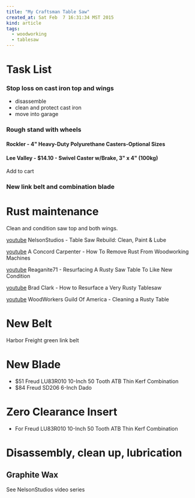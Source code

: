 ```yaml
---
title: "My Craftsman Table Saw"
created_at: Sat Feb  7 16:31:34 MST 2015
kind: article
tags:
  - woodworking
  - tablesaw
---
```


# Task List

### Stop loss on cast iron top and wings

* disassemble
* clean and protect cast iron
* move into garage

### Rough stand with wheels

#### Rockler - 4" Heavy-Duty Polyurethane Casters-Optional Sizes

#### Lee Valley - $14.10 - Swivel Caster w/Brake, 3" x 4" (100kg) 	
	
Add to cart
### New link belt and combination blade

# Rust maintenance

Clean and condition saw top and both wings.

[youtube](https://www.youtube.com/watch?v=WJbw9RTRwy4&index=5&list=PLSw6mhcLSL-N469GfhXetC4ViYybituJA)
NelsonStudios - Table Saw Rebuild: Clean, Paint & Lube

[youtube](https://www.youtube.com/watch?v=a9BYnOaHprM)
A Concord Carpenter - How To Remove Rust From Woodworking Machines

[youtube](https://www.youtube.com/watch?v=3c3MBSY6BPY)
Reaganite71 - Resurfacing A Rusty Saw Table To Like New Condition

[youtube](https://www.youtube.com/watch?v=SF06X-5ubaU&spfreload=1)
Brad Clark - How to Resurface a Very Rusty Tablesaw

[youtube](https://www.youtube.com/watch?v=MN_DTiaXEIU)
WoodWorkers Guild Of America - Cleaning a Rusty Table


# New Belt

Harbor Freight green link belt

# New Blade

* $51 Freud LU83R010 10-Inch 50 Tooth ATB Thin Kerf Combination
* $84 Freud SD206 6-Inch Dado

# Zero Clearance Insert

* For Freud LU83R010 10-Inch 50 Tooth ATB Thin Kerf Combination

# Disassembly, clean up, lubrication

## Graphite Wax

See NelsonStudios video series

